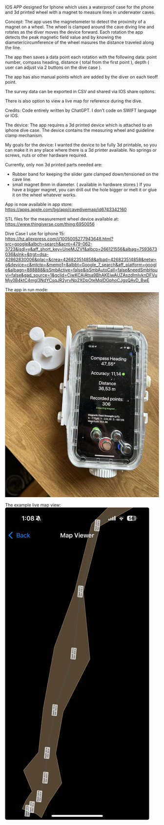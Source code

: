 IOS APP designed for Iphone which uses a waterproof case for the phone and 3d printed wheel with a magnet to measure lines in underwater caves.

Concept:
The app uses the magnetometer to detect the proximity of a magnet on a wheel.
The wheel is clamped around the cave diving line and rotates as the diver moves the device forward.
Each rotation the app detects the peak magnetic field value and by knowing the diameter/circumference of the wheel masures the distance traveled along the line.

The app then saves a data point each rotation with the following data: point number, compass heading, distance ( total from the first point ), depth ( user can adjust via 2 buttons on the dive case ).

The app has also manual points which are added by the diver on each tieoff point.

The survey data can be exported in CSV and shared via IOS share opitons.

There is also option to view a live map for reference during the dive.

Credits: Code entirely written by ChatGPT. I don't code on SWIFT language or IOS.

The device:
The app requires a 3d printed device which is attached to an iphone dive case.
The device contains the measuring wheel and guideline clamp mechanism.

My goals for the device:
I wanted the device to be fully 3d printable, so you can make it in any place where there is a 3d printer available. 
No springs or screws, nuts or other hardware required.


Currently, only non 3d printed parts needed are:
- Rubber band for keeping the slider gate clamped down/tensioned on the cave line.
- small magnet 8mm in diameter. ( available in hardware stores )
If you have a bigger magnet, you can drill out the hole bigger or melt it or glue it on the wheel whatever works.


App is now available in app store:
https://apps.apple.com/bg/app/cavedivemap/id6743342160

STL files for the measurement wheel device available at:
https://www.thingiverse.com/thing:6950056

Dive Case I use for iphone 15:
https://hz.aliexpress.com/i/1005005277943648.html?src=google&albch=search&acnt=479-062-3723&isdl=y&aff_short_key=UneMJZVf&albcp=266121556&albag=7593673036&slnk=&trgt=dsa-42862830006&plac=&crea=426823514858&albad=426823514858&netw=g&device=c&mtctp=&memo1=&albbt=Google_7_search&aff_platform=google&albagn=888888&isSmbActive=false&isSmbAutoCall=false&needSmbHouyi=false&gad_source=1&gclid=CjwKCAiAtsa9BhAKEiwAUZAszdImIvknDFVuMjy0B4ktC4mgl3NdYCsqJR2yrvNp2XDpOteMqIDGphoCJgsQAvD_BwE

The app in run mode:
![screenshot](Manual/front.jpg)


The example live map view:
![screenshot](Manual/map-view.jpg)
